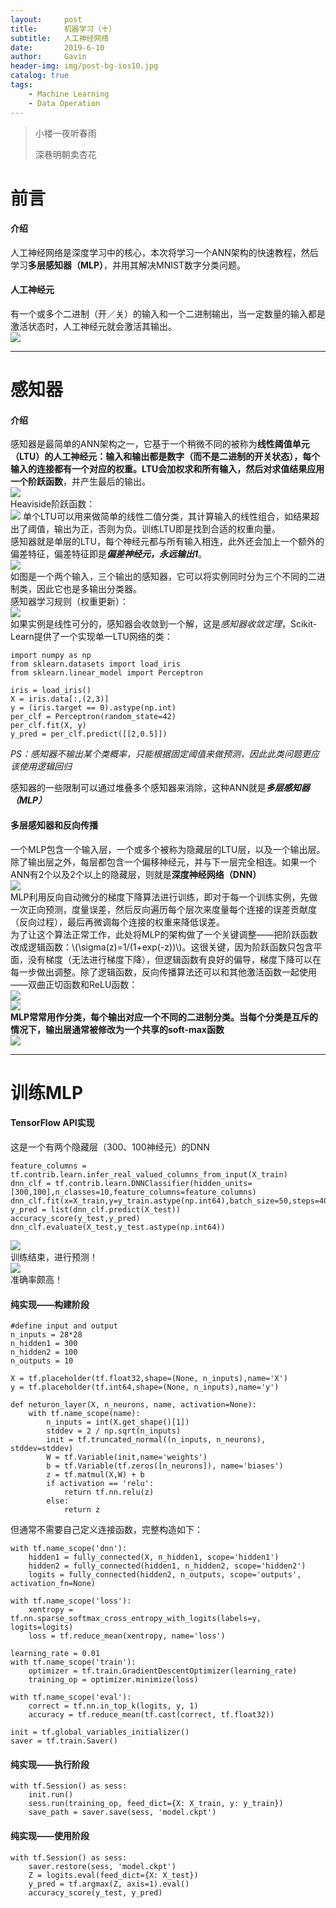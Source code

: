 ```yaml
---
layout:     post
title:      机器学习（十）
subtitle:   人工神经网络
date:       2019-6-10
author:     Gavin
header-img: img/post-bg-ios10.jpg
catalog: true
tags:
    - Machine Learning
    - Data Operation
---
```


> 小楼一夜听春雨
> 
> 深巷明朝卖杏花

# 前言

#### 介绍

人工神经网络是深度学习中的核心，本次将学习一个ANN架构的快速教程，然后学习**多层感知器（MLP）**，并用其解决MNIST数字分类问题。  

#### 人工神经元

有一个或多个二进制（开／关）的输入和一个二进制输出，当一定数量的输入都是激活状态时，人工神经元就会激活其输出。  
![](http://45.32.68.50/large/006tNc79ly1g3v6tqtqlvj30g4055q5m.jpg)

---

# 感知器

#### 介绍

感知器是最简单的ANN架构之一，它基于一个稍微不同的被称为**线性阈值单元（LTU）**的人工神经元：输入和输出都是数字（而不是二进制的开关状态），每个输入的连接都有一个对应的权重。LTU会加权求和所有输入，然后对求值结果应用一个**阶跃函数**，并产生最后的输出。  
![](http://45.32.68.50/large/006tNc79ly1g3v6ulcrmhj30g805mq4k.jpg)  
Heaviside阶跃函数：  
![](http://45.32.68.50/large/006tNc79ly1g3v6vhl0r5j30ax02f0sw.jpg)
单个LTU可以用来做简单的线性二值分类，其计算输入的线性组合，如结果超出了阈值，输出为正，否则为负。训练LTU即是找到合适的权重向量。   
感知器就是单层的LTU，每个神经元都与所有输入相连，此外还会加上一个额外的偏差特征，偏差特征即是***偏差神经元，永远输出1***。  
![](http://45.32.68.50/large/006tNc79ly1g3v72d5zq7j30g706dgnq.jpg)  
如图是一个两个输入，三个输出的感知器，它可以将实例同时分为三个不同的二进制类，因此它也是多输出分类器。  
感知器学习规则（权重更新）：  
![](http://45.32.68.50/large/006tNc79ly1g3v75co9tnj306x018q2y.jpg)  
如果实例是线性可分的，感知器会收敛到一个解，这是*感知器收敛定理*，Scikit-Learn提供了一个实现单一LTU网络的类：  

```
import numpy as np
from sklearn.datasets import load_iris
from sklearn.linear_model import Perceptron

iris = load_iris()
X = iris.data[:,(2,3)]
y = (iris.target == 0).astype(np.int)
per_clf = Perceptron(random_state=42)
per_clf.fit(X, y)
y_pred = per_clf.predict([[2,0.5]])
```  

*PS：感知器不输出某个类概率，只能根据固定阈值来做预测，因此此类问题更应该使用逻辑回归*  

感知器的一些限制可以通过堆叠多个感知器来消除，这种ANN就是***多层感知器（MLP）***

#### 多层感知器和反向传播

一个MLP包含一个输入层，一个或多个被称为隐藏层的LTU层，以及一个输出层。除了输出层之外，每层都包含一个偏移神经元，并与下一层完全相连。如果一个ANN有2个以及2个以上的隐藏层，则就是**深度神经网络（DNN）**  
![](http://45.32.68.50/large/006tNc79ly1g3v7k9ofdtj30g807n776.jpg)  
MLP利用反向自动微分的梯度下降算法进行训练，即对于每一个训练实例，先做一次正向预测，度量误差，然后反向遍历每个层次来度量每个连接的误差贡献度（反向过程），最后再微调每个连接的权重来降低误差。  
为了让这个算法正常工作，此处将MLP的架构做了一个关键调整——把阶跃函数改成逻辑函数：\\(\sigma(z)=1/(1+exp(-z))\\)。这很关键，因为阶跃函数只包含平面，没有梯度（无法进行梯度下降），但逻辑函数有良好的偏导，梯度下降可以在每一步做出调整。除了逻辑函数，反向传播算法还可以和其他激活函数一起使用——双曲正切函数和ReLU函数：  
![](http://45.32.68.50/large/006tNc79ly1g3v7vnvohhj303x00i0sp.jpg)  
![](http://45.32.68.50/large/006tNc79ly1g3v7vy8j6nj304600iaa1.jpg)  
**MLP常常用作分类，每个输出对应一个不同的二进制分类。当每个分类是互斥的情况下，输出层通常被修改为一个共享的soft-max函数**  
![](http://45.32.68.50/large/006tNc79ly1g3v7yncjasj30g508mtcf.jpg)  

---

# 训练MLP

#### TensorFlow API实现

这是一个有两个隐藏层（300、100神经元）的DNN

```
feature_columns = tf.contrib.learn.infer_real_valued_columns_from_input(X_train)
dnn_clf = tf.contrib.learn.DNNClassifier(hidden_units=[300,100],n_classes=10,feature_columns=feature_columns)
dnn_clf.fit(x=X_train,y=y_train.astype(np.int64),batch_size=50,steps=40000)
y_pred = list(dnn_clf.predict(X_test))
accuracy_score(y_test,y_pred)
dnn_clf.evaluate(X_test,y_test.astype(np.int64))
```  
![](http://45.32.68.50/large/006tNc79ly1g3w2xa0g2ij30rl0b0q6j.jpg)  
训练结束，进行预测！  
![](http://45.32.68.50/large/006tNc79ly1g3w2ztyk4ej30qy04jgn2.jpg)  
准确率颇高！

#### 纯实现——构建阶段

```
#define input and output
n_inputs = 28*28
n_hidden1 = 300
n_hidden2 = 100
n_outputs = 10

X = tf.placeholder(tf.float32,shape=(None, n_inputs),name='X')
y = tf.placeholder(tf.int64,shape=(None, n_inputs),name='y')

def neturon_layer(X, n_neurons, name, activation=None):
	with tf.name_scope(name):
		n_inputs = int(X.get_shape()[1])
		stddev = 2 / np.sqrt(n_inputs)
		init = tf.truncated_normal((n_inputs, n_neurons), stddev=stddev)
		W = tf.Variable(init,name='weights')
		b = tf.Variable(tf.zeros([n_neurons]), name='biases')
		z = tf.matmul(X,W) + b
		if activation == 'relu':
			return tf.nn.relu(z)
		else:
			return z
```  

但通常不需要自己定义连接函数，完整构造如下：  

```
with tf.name_scope('dnn'):
	hidden1 = fully_connected(X, n_hidden1, scope='hidden1')
	hidden2 = fully_connected(hidden1, n_hidden2, scope='hidden2')
	logits = fully_connected(hidden2, n_outputs, scope='outputs', activation_fn=None)

with tf.name_scope('loss'):
	xentropy = tf.nn.sparse_softmax_cross_entropy_with_logits(labels=y, logits=logits)
	loss = tf.reduce_mean(xentropy, name='loss')

learning_rate = 0.01
with tf.name_scope('train'):
	optimizer = tf.train.GradientDescentOptimizer(learning_rate)
	training_op = optimizer.minimize(loss)

with tf.name_scope('eval'):
	correct = tf.nn.in_top_k(logits, y, 1)
	accuracy = tf.reduce_mean(tf.cast(correct, tf.float32))

init = tf.global_variables_initializer()
saver = tf.train.Saver()
```  

#### 纯实现——执行阶段

```
with tf.Session() as sess:
	init.run()
	sess.run(training_op, feed_dict={X: X_train, y: y_train})
	save_path = saver.save(sess, 'model.ckpt')
```

#### 纯实现——使用阶段

```
with tf.Session() as sess:
	saver.restore(sess, 'model.ckpt')
	Z = logits.eval(feed_dict={X: X_test})
	y_pred = tf.argmax(Z, axis=1).eval()
	accuracy_score(y_test, y_pred)
```


